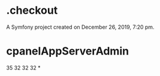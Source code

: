 .checkout
=========

A Symfony project created on December 26, 2019, 7:20 pm.
# cpanelAppServerAdmin
35
32
32
32
 * 
